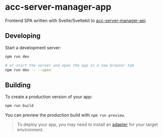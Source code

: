# acc-server-manager-app

Frontend SPA written with Svelte/Sveltekit to [acc-server-manager-api](https://github.com/fre-sch/acc-server-manager-api)

## Developing

Start a development server:

```bash
npm run dev

# or start the server and open the app in a new browser tab
npm run dev -- --open
```

## Building

To create a production version of your app:

```bash
npm run build
```

You can preview the production build with `npm run preview`.

> To deploy your app, you may need to install an [adapter](https://kit.svelte.dev/docs/adapters) for your target environment.
